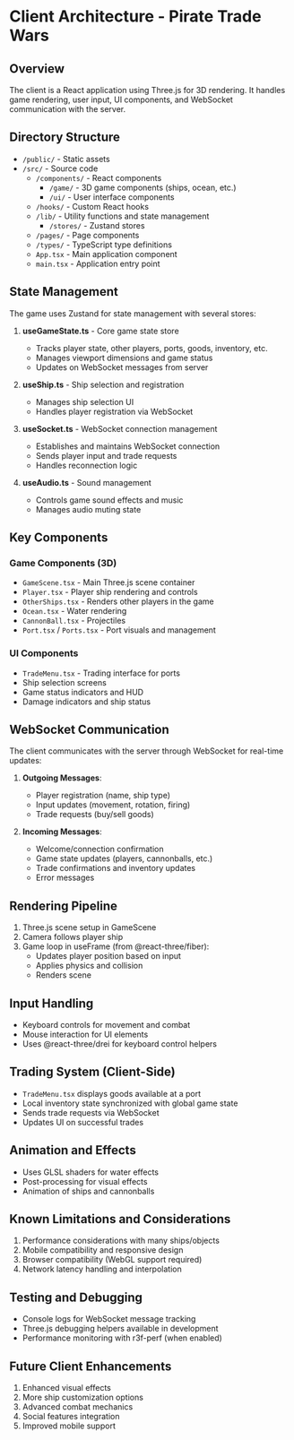 # Client Architecture - Pirate Trade Wars

## Overview
The client is a React application using Three.js for 3D rendering. It handles game rendering, user input, UI components, and WebSocket communication with the server.

## Directory Structure

- `/public/` - Static assets
- `/src/` - Source code
  - `/components/` - React components
    - `/game/` - 3D game components (ships, ocean, etc.)
    - `/ui/` - User interface components
  - `/hooks/` - Custom React hooks
  - `/lib/` - Utility functions and state management
    - `/stores/` - Zustand stores
  - `/pages/` - Page components
  - `/types/` - TypeScript type definitions
  - `App.tsx` - Main application component
  - `main.tsx` - Application entry point

## State Management

The game uses Zustand for state management with several stores:

1. **useGameState.ts** - Core game state store
   - Tracks player state, other players, ports, goods, inventory, etc.
   - Manages viewport dimensions and game status
   - Updates on WebSocket messages from server

2. **useShip.ts** - Ship selection and registration
   - Manages ship selection UI
   - Handles player registration via WebSocket

3. **useSocket.ts** - WebSocket connection management
   - Establishes and maintains WebSocket connection
   - Sends player input and trade requests
   - Handles reconnection logic

4. **useAudio.ts** - Sound management
   - Controls game sound effects and music
   - Manages audio muting state

## Key Components

### Game Components (3D)
- `GameScene.tsx` - Main Three.js scene container
- `Player.tsx` - Player ship rendering and controls
- `OtherShips.tsx` - Renders other players in the game
- `Ocean.tsx` - Water rendering
- `CannonBall.tsx` - Projectiles
- `Port.tsx` / `Ports.tsx` - Port visuals and management

### UI Components
- `TradeMenu.tsx` - Trading interface for ports
- Ship selection screens
- Game status indicators and HUD
- Damage indicators and ship status

## WebSocket Communication

The client communicates with the server through WebSocket for real-time updates:

1. **Outgoing Messages**:
   - Player registration (name, ship type)
   - Input updates (movement, rotation, firing)
   - Trade requests (buy/sell goods)

2. **Incoming Messages**:
   - Welcome/connection confirmation
   - Game state updates (players, cannonballs, etc.)
   - Trade confirmations and inventory updates
   - Error messages

## Rendering Pipeline

1. Three.js scene setup in GameScene
2. Camera follows player ship
3. Game loop in useFrame (from @react-three/fiber):
   - Updates player position based on input
   - Applies physics and collision
   - Renders scene

## Input Handling

- Keyboard controls for movement and combat
- Mouse interaction for UI elements
- Uses @react-three/drei for keyboard control helpers

## Trading System (Client-Side)

- `TradeMenu.tsx` displays goods available at a port
- Local inventory state synchronized with global game state
- Sends trade requests via WebSocket
- Updates UI on successful trades

## Animation and Effects

- Uses GLSL shaders for water effects
- Post-processing for visual effects
- Animation of ships and cannonballs

## Known Limitations and Considerations

1. Performance considerations with many ships/objects
2. Mobile compatibility and responsive design
3. Browser compatibility (WebGL support required)
4. Network latency handling and interpolation

## Testing and Debugging

- Console logs for WebSocket message tracking
- Three.js debugging helpers available in development
- Performance monitoring with r3f-perf (when enabled)

## Future Client Enhancements

1. Enhanced visual effects
2. More ship customization options
3. Advanced combat mechanics
4. Social features integration
5. Improved mobile support